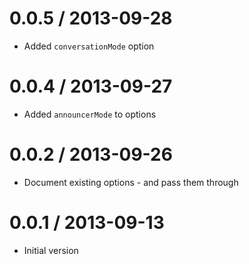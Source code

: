 0.0.5 / 2013-09-28
==================
 * Added `conversationMode` option

0.0.4 / 2013-09-27
==================
 * Added `announcerMode` to options

0.0.2 / 2013-09-26
==================
 * Document existing options - and pass them through

0.0.1 / 2013-09-13
==================
  * Initial version
